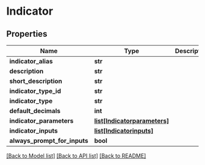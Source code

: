 # Indicator

## Properties
Name | Type | Description | Notes
------------ | ------------- | ------------- | -------------
**indicator_alias** | **str** |  | [optional] 
**description** | **str** |  | [optional] 
**short_description** | **str** |  | [optional] 
**indicator_type_id** | **str** |  | [optional] 
**indicator_type** | **str** |  | [optional] 
**default_decimals** | **int** |  | [optional] 
**indicator_parameters** | [**list[Indicatorparameters]**](Indicatorparameters.md) |  | [optional] 
**indicator_inputs** | [**list[Indicatorinputs]**](Indicatorinputs.md) |  | [optional] 
**always_prompt_for_inputs** | **bool** |  | [optional] 

[[Back to Model list]](../README.md#documentation-for-models) [[Back to API list]](../README.md#documentation-for-api-endpoints) [[Back to README]](../README.md)


